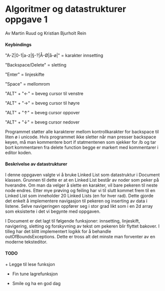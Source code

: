 # Algoritmer og datastrukturer oppgave 1
Av Martin Ruud og Kristian Bjurholt Rein 

<h4> Keybindings </h4>

"A-Z|0-1|a-z|§-?|Å-Ø|å-ø|" = karakter innsetting

"Backspace/Delete" = sletting
 
"Enter" = linjeskifte

"Space" = mellomrom

"ALT" + "←" = beveg cursor til venstre

"ALT" + "→" = beveg cursor til høyre

"ALT" + "↑" = beveg cursor oppover

"ALT" + "↓" = beveg cursor nedover

Programmet støtter alle karakterer mellom kontrollkarakter for backspace til liten ø i unicode.
Hvis programmet ikke sletter når man presser backspace keyen, må man kommentere bort if statmentenen som sjekker for /b og tar bort kommentaren fra delete function begge er markert med kommentarer i editor koden. 




<h4> Beskrivelse av datastrukturer </h4> 
I denne oppgaven valgte vi å bruke Linked List som datastruktur i Document klassen. Grunnen til dette er at en Linked List består av noder som peker på hverandre. Om man da velger å slette en karakter, vil bare pekeren til neste node endres. Etter mye prøving og feiling har vi til slutt kommet frem til en Linked List som inneholder 20 Linked Lists (en for hver rad). Dette gjorde det enkelt å implementere navigasjon til pekeren og inserting av data i listene. Selve navigeringen oppfører seg i stor grad likt som i en 2d array som eksisterte i det vi begynte med oppgaven. 

I Document er det lagt til følgende funksjoner: innsetting, linjeskift, navigering, sletting og forskyvning av tekst om pekeren blir flyttet bakover. I tilleg har det blitt implementert logikk for å behandle outOfBoundsExceptions. Dette er tross alt det minste man forventer av en moderne teksteditor. 

<h4>TODO</h4>
 + Legge til lese funksjon
 
 + Fin tune lagrefunksjon

 + Smile og ha en god dag
